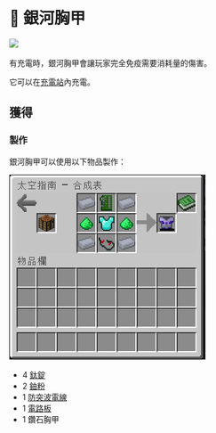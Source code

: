 # 👘 銀河胸甲

![](https://camo.githubusercontent.com/d04db2c71e7d7edf43e6f4ad75b6c72f538a7148ca4ca1d9ba4d57d7d45254a2/68747470733a2f2f692e696d6775722e636f6d2f5176544f4f56562e706e67)

有充電時，銀河胸甲會讓玩家完全免疫需要消耗量的傷害。

它可以在[充電站](Charging-Station.md)內充電。

## 獲得

### 製作

銀河胸甲可以使用以下物品製作：

![](<../.gitbook/assets/image (244) (1) (1).png>)

* 4 [鈦錠](titanium-ingot.md)
* 2 [鈾粉](uranium-dust.md)
* 1 [防突波電線](Surge-Proof-Wire.md)
* 1 [電路板](Circuit-Board.md)
* 1 鑽石胸甲

